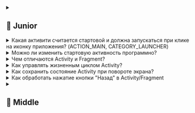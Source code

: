 <details>
  <summary> <h2> 🌱 Junior </h2> </summary>

<details>
<summary> Какими способами можно запустить активити (implicit/explicit интенты)? </summary>

В Android **Activity** можно запустить двумя способами с помощью **Intent**:

---

### 1. **Explicit Intent (явный)**  
Указывает **точное имя класса** Activity, которую нужно открыть.  
Используется **внутри одного приложения**.

```kotlin
val intent = Intent(this, MainActivity::class.java)
startActivity(intent)
```

✅ Когда использовать:  
— Переход между экранами в своём приложении.

---

### 2. **Implicit Intent (неявный)**  
Описывает **действие (action)** и **данные (data)**, а система сама выбирает подходящую Activity.  
Может запускать экраны **в других приложениях**.

```kotlin
val intent = Intent(Intent.ACTION_VIEW, Uri.parse("https://google.com"))
startActivity(intent)
```

✅ Примеры:
- Открыть ссылку — браузер.
- Поделиться текстом — выбор приложения (Telegram, WhatsApp).
- Выбрать фото — галерея.

---

### Важно:
- Для **своих активити** — всегда **explicit**.
- Для **внешних действий** — **implicit**, но перед запуском стоит проверить, есть ли обработчик:
  ```kotlin
  if (intent.resolveActivity(packageManager) != null) {
      startActivity(intent)
  }
  ```

> ⚠️ Implicit-интенты работают через **фильтры намерений (intent-filters)** в `AndroidManifest.xml` других приложений.
  
</details>

<details> 
<summary> Что такое жизненный цикл в общих словах?</summary>

**Жизненный цикл** — это последовательность состояний, через которые проходит компонент (например, Activity или Fragment) от создания до уничтожения.

В Android он определяется системой и зависит от действий пользователя и состояния приложения (например, переход на другой экран, сворачивание, пересоздание при повороте).

### Зачем нужен:
- Правильно управлять ресурсами (запуск/остановка потоков, подписок).
- Сохранять состояние при пересоздании.
- Избегать утечек памяти и ошибок.

### Пример (Activity):
```
onCreate() → onStart() → onResume() → [работа] → onPause() → onStop() → onDestroy()
```

- `onCreate()` — инициализация UI.
- `onResume()` — активность видима и активна.
- `onPause()` / `onStop()` — при переходе в фон.

> **Ключевое:** разработчик должен корректно обрабатывать каждый этап, чтобы приложение работало стабильно и экономно.

</details>

<details> 
<summary> Перечислить основные методы жц </summary>
Вот основные методы **жизненного цикла Activity** в порядке вызова:

```kotlin
onCreate()        // Создание Activity: инициализация UI, данных
onStart()         // Activity становится видимой (но ещё не активной)
onResume()        // Activity готова к взаимодействию с пользователем
onPause()         // Activity теряет фокус (частично перекрыта) — сохранить данные, остановить анимации
onStop()          // Activity больше не видима — освободить ресурсы
onDestroy()       // Activity уничтожается (вызван finish() или система)
onRestart()       // Вызывается перед onStart(), если Activity возвращается из остановленного состояния
```

---

### Дополнительно (для Fragment):
```kotlin
onAttach()        // Привязка к Activity
onCreate()        // Создание фрагмента
onCreateView()    // Создание View
onViewCreated()   // View создана, можно инициализировать
onStart()         // Фрагмент становится видимым
onResume()        // Фрагмент активен
onPause()         // Потеря фокуса
onStop()          // Перестал быть видимым
onDestroyView()   // View уничтожена (но фрагмент жив)
onDestroy()       // Фрагмент уничтожается
onDetach()        // Отвязка от Activity
```

> ⚠️ Все операции должны соответствовать этапу:  
> — Инициализация — в `onCreate()`,  
> — Работа с UI — после `onResume()`,  
> — Освобождение — в `onPause()`/`onStop()`/`onDestroyView()`.
</details>

<details> 
  <summary>Почему нужно прописывать активити в манифесте? </summary>
</details>

**Activity нужно прописывать в `AndroidManifest.xml`**, потому что:

1. **Система Android должна знать о её существовании** — иначе не сможет её запустить (даже с `Intent`).
2. **Только объявленные Activity доступны для запуска** — система проверяет манифест перед созданием.
3. Можно задать **intent-filters** — например, для обработки ссылок или `ACTION_SEND`.
4. Указывается **launchMode**, разрешения, тема (`theme`), экземплярность.
5. Обеспечивается **безопасность** — система контролирует, какие компоненты могут быть вызваны извне.

> 🔒 Если Activity **не в манифесте** — при запуске будет `ActivityNotFoundException`.

### Пример:
```xml
<activity
    android:name=".MainActivity"
    android:exported="true">
    <intent-filter>
        <action android:name="android.intent.action.MAIN" />
        <category android:name="android.intent.category.LAUNCHER" />
    </intent-filter>
</activity>
```

> ⚠️ С Android 12+ (`API 31`) **все Activity, используемые в приложении, обязательно должны быть объявлены в манифесте**.

</details>

<details> 
<summary>Какая активити считается стартовой и должна запускаться при клике на иконку приложения? (ACTION_MAIN, CATEGORY_LAUNCHER)</summary>

Стартовой считается **Activity, у которой в `AndroidManifest.xml` указан фильтр намерений**:

```xml
<intent-filter>
    <action android:name="android.intent.action.MAIN" />
    <category android:name="android.intent.category.LAUNCHER" />
</intent-filter>
```

### Что это значит:
- `ACTION_MAIN` — точка входа в приложение.
- `CATEGORY_LAUNCHER` — отображается в лаунчере (списке приложений).

Такая Activity **появляется в списке приложений** и запускается при клике на иконку.

### Важно:
- Должна быть **только одна** такая Activity в приложении (иначе — несколько иконок).
- Обычно это `MainActivity` или `SplashActivity`.
- Атрибут `android:exported="true"` обязателен для запуска извне (например, лаунчера).

```xml
<activity
    android:name=".MainActivity"
    android:exported="true">
    <intent-filter>
        <action android:name="android.intent.action.MAIN" />
        <category android:name="android.intent.category.LAUNCHER" />
    </intent-filter>
</activity>
```

> ⚠️ Без `exported="true"` Activity **не запустится** из лаунчера, даже с правильным intent-filter.

</details>

<details> 
  <summary> Можно ли изменить стартовую активность программно? </summary>

  **Нет, стартовую Activity нельзя изменить программно в runtime.**

Причина: система определяет стартовую Activity **на этапе установки приложения**, на основе `AndroidManifest.xml`. Только одна Activity с `ACTION_MAIN` + `CATEGORY_LAUNCHER` становится точкой входа.

---

### Но можно **управлять логикой запуска**:

#### ✅ Решение: использовать **SplashActivity** или **RouterActivity**
Создать временную стартовую Activity, которая **программно решает**, какую Activity показать дальше.

Пример:
```kotlin
class SplashActivity : AppCompatActivity() {
    override fun onCreate(savedInstanceState: Bundle?) {
        super.onCreate(savedInstanceState)

        val intent = if (UserPrefs.isLoggedIn(this)) {
            Intent(this, MainActivity::class.java)
        } else {
            Intent(this, LoginActivity::class.java)
        }
        startActivity(intent)
        finish()
    }
}
```

И в манифесте:
```xml
<activity
    android:name=".SplashActivity"
    android:exported="true">
    <intent-filter>
        <action android:name="android.intent.action.MAIN" />
        <category android:name="android.intent.category.LAUNCHER" />
    </intent-filter>
</activity>
```

---

### Вывод:
- **Прямое изменение стартовой Activity — невозможно.**
- **Косвенное управление** — легко реализуется через промежуточную Activity (сплэш или роутер).

> Это стандартный паттерн в Android-приложениях.

</details>

<details> 
  <summary> Чем отличаются Activity и Fragment? </summary>

**Activity** и **Fragment** — ключевые UI-компоненты в Android, но с разными целями и возможностями:

| Характеристика | **Activity** | **Fragment** |
|----------------|-------------|--------------|
| **Уровень абстракции** | Полный экран (или окно) | Часть экрана (UI-модуль) |
| **Жизненный цикл** | Управляется системой напрямую | Зависит от родительской Activity |
| **Переиспользование** | Сложно переиспользовать | Легко использовать в разных Activity (например, на телефоне и планшете) |
| **Навигация** | Переключение между экранами | Упрощает навигацию внутри Activity (через `FragmentManager`) |
| **Разделение логики** | Всё в одном классе — может быть громоздко | Позволяет разделять UI на независимые блоки |
| **Состояние при повороте** | Пересоздаётся полностью | Может сохранять состояние через `ViewModel` или `onSaveInstanceState()` |
| **Зависимость** | Самостоятельный компонент | Существует **только внутри Activity** |

### Когда что использовать:
- **Activity** — для независимых экранов (например, вход, главный экран, настройки).
- **Fragment** — для гибкой верстки, особенно под планшеты и сложные интерфейсы (например, мастер-деталь).

> 💡 **Современный подход**: один `MainActivity` + множество `Fragment` + `NavController` — гибкая и поддерживаемая архитектура.

**Коротко**:  
Activity — **экран**, Fragment — **блок интерфейса**.
  
</details>

<details> 
  <summary>Как управлять жизненным циклом Activity?</summary>

**Управлять жизненным циклом Activity** — значит корректно реагировать на его методы, чтобы приложение работало стабильно и эффективно.

### Как управлять:
1. **Переопределяй методы жизненного цикла** в нужных местах:
   ```kotlin
   override fun onCreate(savedInstanceState: Bundle?) {
       super.onCreate(savedInstanceState)
       // Инициализация: UI, данные, ViewModel
   }

   override fun onResume() {
       super.onResume()
       // Начать обновление UI, запустить таймеры, подписаться на события
   }

   override fun onPause() {
       super.onPause()
       // Остановить анимации, отписаться от событий, сохранить данные
   }
   ```

2. **Не выполняй тяжелые операции в главном потоке**, особенно в `onCreate()` и `onResume()`.

3. **Освобождай ресурсы** в соответствующих методах:
   - Камера, сенсоры — в `onPause()` или `onStop()`.
   - Локальные подписки (например, `LocationManager`) — в `onPause()`.

4. **Используй `ViewModel` и `LiveData`** — они переживают пересоздание Activity и помогают не терять данные.

5. **Сохраняй состояние**:
   - Кратковременное — `onSaveInstanceState()` / `onRestoreInstanceState()`.
   - Долгосрочное — `ViewModel`, `SharedPreferences`, БД.

6. **Подписывайся/отписывайся** от событий (RxJava, Flow, BroadcastReceiver) в правильных этапах, чтобы избежать утечек памяти.

---

### Пример:
```kotlin
override fun onResume() {
    super.onResume()
    locationManager.requestLocationUpdates(listener)
}

override fun onPause() {
    super.onPause()
    locationManager.removeUpdates(listener)
}
```

> ✅ **Главное**: не "управлять" вмешательством, а **реагировать на системные вызовы** — Android сам управляет жизненным циклом. Твоя задача — корректно на него реагировать.
  
</details>

<details>
  <summary> Как сохранить состояние Activity при повороте экрана?</summary>

  При повороте экрана **Activity пересоздаётся**, поэтому важно сохранить состояние. Есть несколько способов:

---

### 1. **`onSaveInstanceState()` и `onRestoreInstanceState()`**  
Для **временных данных** (например, текст в поле, позиция скролла).

```kotlin
override fun onSaveInstanceState(outState: Bundle) {
    super.onSaveInstanceState(outState)
    outState.putString("key", editText.text.toString())
}

override fun onCreate(savedInstanceState: Bundle?) {
    super.onCreate(savedInstanceState)
    val text = savedInstanceState?.getString("key", "")
    editText.setText(text)
}
```

✅ Подходит: для UI-состояния.  
❌ Не подходит: для больших объектов, потоков, ресурсов.

---

### 2. **ViewModel** (рекомендуется)  
`ViewModel` **переживает пересоздание Activity** и идеален для логики и данных.

```kotlin
class MyViewModel : ViewModel() {
    val userData = MutableLiveData<String>()
}
```

В Activity:
```kotlin
val viewModel = ViewModelProvider(this)[MyViewModel::class.java]
viewModel.userData.observe(this) { /* обновить UI */ }
```

✅ Главный способ в современной разработке.

---

### 3. **Сохранение в постоянное хранилище**  
Для данных, которые нужно сохранить даже после закрытия приложения:
- `SharedPreferences`
- Локальная БД (Room)
- Файлы

---

### ⚠️ Что НЕ использовать:
- Статические поля — могут вызвать утечки, не гарантируют сохранность.
- `onRetainNonConfigurationInstance()` — устарело, заменено на `ViewModel`.

---

### Итог:
- **UI-состояние** → `onSaveInstanceState()`
- **Бизнес-данные и логика** → **`ViewModel`**
- **Долгосрочные данные** → `SharedPreferences`, `Room`

> ✅ Лучшая практика: **ViewModel + onSaveInstanceState при необходимости**.
  
</details>

<details>
  <summary>Как обработать нажатие кнопки "Назад" в Activity/Fragment</summary>

Чтобы обработать нажатие кнопки "Назад", нужно переопределить метод `onBackPressed()`.

---

### 🔹 В **Activity**:
```kotlin
override fun onBackPressed() {
    // Своя логика: показ диалога, выход из режима и т.п.
    if (inSelectionMode) {
        exitSelectionMode()
    } else {
        super.onBackPressed() // стандартное поведение — выход
    }
}
```

> ✅ Используется для:
> - Подтверждения выхода.
> - Закрытия навигационного меню.
> - Выхода из полноэкранного режима.

---

### 🔹 В **Fragment**:
Fragment **не имеет** `onBackPressed()`, поэтому есть два способа:

#### 1. **Через Activity (рекомендуется):**
Fragment уведомляет Activity, а тот решает, как реагировать:
```kotlin
// Во фрагменте
(activity as? OnBackPressedListener)?.onBackPressed()

// Или через интерфейс
interface OnBackPressedListener {
    fun onBackPressed()
}
```

#### 2. **Использовать `OnBackPressedDispatcher` (современный способ):**
```kotlin
override fun onAttach(context: Context) {
    super.onAttach(context)
    requireActivity().onBackPressedDispatcher.addCallback(this) {
        // Своя логика
        if (shouldHandle) {
            // Обработать нажатие
        } else {
            // Разрешить стандартное поведение
            isEnabled = false
            requireActivity().onBackPressed()
        }
    }
}
```

> ✅ `OnBackPressedDispatcher` — часть **Navigation Component**, работает корректно с `NavController`.

---

### Итог:
- В **Activity** — `onBackPressed()`.
- Во **Fragment** — использовать `OnBackPressedDispatcher` или делегировать Activity.
- Всегда вызывай `super.onBackPressed()` или управляй `isEnabled`, чтобы не заблокировать навигацию.
  
</details>


<details>
  <summary> <h2> 🌿 Middle </h2> </summary>

<details>
  <summary>Жизненный цикл подробно (какие методы есть, в каком порядке и в каком случае вызываются)</summary>

  ### 🟦 Жизненный цикл **Activity** — подробно

Когда пользователь взаимодействует с приложением, система вызывает серию методов **в строгом порядке**. Вот основные состояния и методы:

---

#### 🔹 1. **Создание Activity**
Вызывается при первом запуске или пересоздании (например, при повороте).

```kotlin
onCreate()     → Инициализация: setContentView(), ViewModel, данные
onStart()      → Activity становится видимой (но не активной)
onResume()     → Activity активна, пользователь может с ней взаимодействовать
```

> ✅ Вызывается при старте или восстановлении из `onStop()`.

---

#### 🔹 2. **Переход в фон**
Пользователь ушёл в другое приложение или свернул текущее.

```kotlin
onPause()      → Activity теряет фокус (частично перекрыта)
onStop()       → Activity больше не видима
```

> ⚠️ `onPause()` должен быть быстрым — следующее приложение не запустится, пока он не завершится.

---

#### 🔹 3. **Возврат в Activity**
Пользователь вернулся к приложению.

```kotlin
onRestart()    → Вызывается только если был onStop()
onStart()      → Снова видима
onResume()     → Снова активна
```

> ❗ `onRestart()` вызывается **только** после `onStop()`, но **не после `onPause()`** (например, при вызове диалога).

---

#### 🔹 4. **Уничтожение Activity**
```kotlin
onPause() → onStop() → onDestroy()
```

Вызывается при:
- `finish()` (программное закрытие),
- системном уничтожении (нехватка памяти),
- пересоздании (например, смена языка/ориентации).

> 💡 При повороте: `onDestroy()` → `onCreate()` (если не настроен `configChanges`).

---

### 🟨 Жизненный цикл **Fragment** (связан с Activity)

```kotlin
onAttach()           → Привязка к Activity
onCreate()           → Создание фрагмента (до UI)
onCreateView()       → Создание View
onViewCreated()      → View создана, можно инициализировать (например, `findViewById`)
onStart()            → Фрагмент и View видимы
onResume()           → Фрагмент активен
onPause()            → Потеря фокуса
onStop()             → Перестал быть видимым
onDestroyView()      → View уничтожена (но фрагмент жив — например, при замене)
onDestroy()          → Фрагмент уничтожается
onDetach()           → Отвязка от Activity
```

> ⚠️ `onDestroyView()` — ключевой для очистки UI-ссылок (чтобы избежать утечек памяти).

---

### 📌 Когда что использовать:

| Метод | Назначение |
|------|-----------|
| `onCreate()` | Инициализация данных, ViewModel |
| `onCreateView()` | Инфлейт разметки |
| `onViewCreated()` | Настройка UI (кнопки, адаптеры) |
| `onResume()` | Начать обновление (например, сенсор, локация) |
| `onPause()` | Остановить ресурсы (камера, подписки) |
| `onDestroyView()` | Очистить View-ссылки (`view = null`) |
| `onDestroy()` / `onDetach()` | Освободить ресурсы, отписаться от глобальных событий |

---

### ✅ Важно:
- Все операции должны соответствовать этапу.
- Не делать тяжёлые операции в `onCreate()` и `onResume()`.
- Использовать `ViewModel` для сохранения данных между пересозданиями.

> Это база для стабильной и производительной работы Android-приложения.
  
</details>

<details>
  <summary>Почему не рекомендуется менять имя активити после публикации приложения?</summary>
  **Менять имя Activity (или удалять её) после публикации приложения не рекомендуется**, потому что это может **сломать работу приложения** для уже установленных пользователей.

---

### Основные причины:

#### 1. **Нарушение deep link / push-уведомлений**
Если на Activity ссылаются:
- **Deep link** (например, `intent-filter` для URL),
- **Push-уведомления** (от сервера),
- **Ярлыки на рабочем столе** (pinned shortcuts),

…то при переименовании Activity **интенты перестанут находить нужный экран** → `ActivityNotFoundException`.

#### 2. **Сломается task-стек**
Android сохраняет стек активити между сессиями. Если пользователь свернул приложение, а потом обновил его с переименованной Activity — система не сможет восстановить стек.

#### 3. **Нарушение экспортированных компонентов**
Если Activity была `exported=true` (доступна извне), и на неё ссылаются другие приложения (например, через intent), изменение имени **сломает интеграцию**.

#### 4. **Потеря сохранённого состояния**
Некоторые библиотеки или кэши могут ссылаться на Activity по полному имени (`package.ClassName`). Её изменение нарушит восстановление состояния.

---

### Что делать, если нужно изменить?
✅ **Правильный способ — оставить старую Activity как прокладку:**
```kotlin
class OldActivity : AppCompatActivity() {
    override fun onCreate(savedInstanceState: Bundle?) {
        super.onCreate(savedInstanceState)
        // Перенаправляем на новую
        startActivity(Intent(this, NewActivity::class.java))
        finish()
    }
}
```

И только потом удалять её в следующей версии.

---

### Вывод:
> 🔒 **Имя Activity — это часть публичного API приложения.**  
> Его изменение может сломать ссылки, пуш-уведомления и пользовательский опыт.  
> Лучше **переименовывать с миграцией**, а не резко удалять.
</details>
  
</details>  
